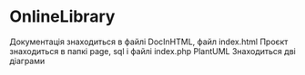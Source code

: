 # OnlineLibrary
Документація знаходиться в файлі DocInHTML, файл index.html
Проєкт знаходиться в папкі page, sql і файлі index.php 
PlantUML Знаходиться дві діаграми 
